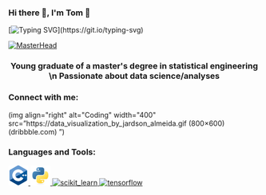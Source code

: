 ### Hi there 👋, I'm Tom 👋

<!-- Added Typing ticker -->    
[![Typing SVG](https://readme-typing-svg.herokuapp.com?font=Fira+Code&duration=1200&pause=1000&color=F70000&width=800&lines=Young+graduate+of+master's+degree+in+statistical+engineering.;Passionate+about+data+science+/analyses.)](https://git.io/typing-svg)

[![MasterHead]( https://miro.medium.com/v2/resize:fit:1400/1*g__jiesLRIfCRefVG69Pfw.gif)](https://rishavchanda.io)                          

<h3 align="center">Young graduate of a master's degree in statistical engineering \n Passionate about data science/analyses</h3>

<h3 align="left">Connect with me:</h3>
(img align="right" alt="Coding" width="400" src=”https://data_visualization_by_jardson_almeida.gif (800×600) (dribbble.com) ”)

<p align="left">
</p>

<h3 align="left">Languages and Tools:</h3>
<p align="left"> <a href="https://www.w3schools.com/cpp/" target="_blank" rel="noreferrer"> <img src="https://raw.githubusercontent.com/devicons/devicon/master/icons/cplusplus/cplusplus-original.svg" alt="cplusplus" width="40" height="40"/> </a> <a href="https://www.python.org" target="_blank" rel="noreferrer"> <img src="https://raw.githubusercontent.com/devicons/devicon/master/icons/python/python-original.svg" alt="python" width="40" height="40"/> </a> <a href="https://scikit-learn.org/" target="_blank" rel="noreferrer"> <img src="https://upload.wikimedia.org/wikipedia/commons/0/05/Scikit_learn_logo_small.svg" alt="scikit_learn" width="40" height="40"/> </a> <a href="https://www.tensorflow.org" target="_blank" rel="noreferrer"> <img src="https://www.vectorlogo.zone/logos/tensorflow/tensorflow-icon.svg" alt="tensorflow" width="40" height="40"/> </a> </p



<!--
**tomch99/tomch99** is a ✨ _special_ ✨ repository because its `README.md` (this file) appears on your GitHub profile.

Here are some ideas to get you started:

- 🔭 I’m currently working on ...
- 🌱 I’m currently learning ...
- 👯 I’m looking to collaborate on ...
- 🤔 I’m looking for help with ...
- 💬 Ask me about ...
- 📫 How to reach me: ...
- 😄 Pronouns: ...
- ⚡ Fun fact: ...
-->


